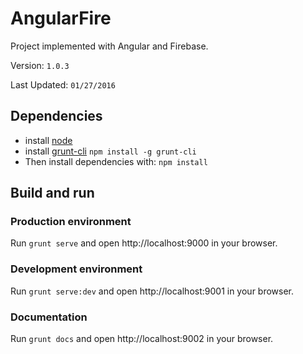 # AngularFire
Project implemented with Angular and Firebase.

Version: `1.0.3`

Last Updated: `01/27/2016`

## Dependencies

* install [node](http://nodejs.org)
* install [grunt-cli](https://github.com/gruntjs/grunt-cli) `npm install -g grunt-cli`
* Then install dependencies with: `npm install`

## Build and run

### Production environment

Run `grunt serve` and open http://localhost:9000 in your browser.


### Development environment

Run `grunt serve:dev` and open http://localhost:9001 in your browser.


### Documentation

Run `grunt docs` and open http://localhost:9002 in your browser.